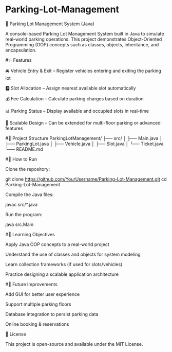 # Parking-Lot-Management
🚗 Parking Lot Management System (Java)

A console-based Parking Lot Management System built in Java to simulate real-world parking operations. This project demonstrates Object-Oriented Programming (OOP) concepts such as classes, objects, inheritance, and encapsulation.

#✨ Features

🚘 Vehicle Entry & Exit – Register vehicles entering and exiting the parking lot

🅿️ Slot Allocation – Assign nearest available slot automatically

💰 Fee Calculation – Calculate parking charges based on duration

📊 Parking Status – Display available and occupied slots in real-time

🔑 Scalable Design – Can be extended for multi-floor parking or advanced features

#📂 Project Structure
ParkingLotManagement/
├── src/
│   ├── Main.java
│   ├── ParkingLot.java
│   ├── Vehicle.java
│   ├── Slot.java
│   └── Ticket.java
└── README.md

#🚀 How to Run

Clone the repository:

git clone https://github.com/YourUsername/Parking-Lot-Management.git
cd Parking-Lot-Management


Compile the Java files:

javac src/*.java


Run the program:

java src.Main

#🎯 Learning Objectives

Apply Java OOP concepts to a real-world project

Understand the use of classes and objects for system modeling

Learn collection frameworks (if used for slots/vehicles)

Practice designing a scalable application architecture

#📌 Future Improvements

Add GUI for better user experience

Support multiple parking floors

Database integration to persist parking data

Online booking & reservations

📖 License

This project is open-source and available under the MIT License.
